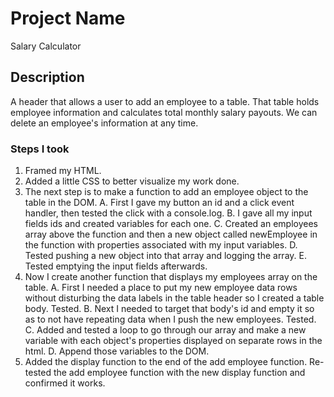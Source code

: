 # Project Name

Salary Calculator

## Description

A header that allows a user to add an employee to a table.
That table holds employee information and calculates total monthly salary payouts.
We can delete an employee's information at any time.

### Steps I took

1.  Framed my HTML.
2.  Added a little CSS to better visualize my work done.
3.  The next step is to make a function to add an employee object to the table in the DOM.
    A.  First I gave my button an id and a click event handler, then tested the click with a console.log.
    B.  I gave all my input fields ids and created variables for each one.
    C.  Created an employees array above the function and then a new object called newEmployee in the function with properties associated with my input variables.
    D.  Tested pushing a new object into that array and logging the array.
    E.  Tested emptying the input fields afterwards.
4.  Now I create another function that displays my employees array on the table.
    A.  First I needed a place to put my new employee data rows without disturbing the data labels in the table header so I created a table body. Tested.
    B.  Next I needed to target that body's id and empty it so as to not have repeating data when I push the new employees. Tested.
    C.  Added and tested a loop to go through our array and make a new variable with each object's properties displayed on separate rows in the html.
    D.  Append those variables to the DOM.
5.  Added the display function to the end of the add employee function.  Re-tested the add employee function with the new display function and confirmed it works.